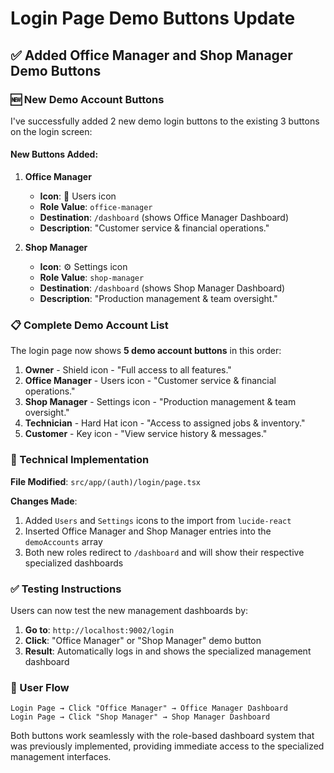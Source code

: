 # Login Page Demo Buttons Update

## ✅ Added Office Manager and Shop Manager Demo Buttons

### 🆕 New Demo Account Buttons

I've successfully added 2 new demo login buttons to the existing 3 buttons on the login screen:

#### **New Buttons Added:**

1. **Office Manager**
   - **Icon**: 👥 Users icon
   - **Role Value**: `office-manager`
   - **Destination**: `/dashboard` (shows Office Manager Dashboard)
   - **Description**: "Customer service & financial operations."

2. **Shop Manager**
   - **Icon**: ⚙️ Settings icon  
   - **Role Value**: `shop-manager`
   - **Destination**: `/dashboard` (shows Shop Manager Dashboard)
   - **Description**: "Production management & team oversight."

### 📋 Complete Demo Account List

The login page now shows **5 demo account buttons** in this order:

1. **Owner** - Shield icon - "Full access to all features."
2. **Office Manager** - Users icon - "Customer service & financial operations."
3. **Shop Manager** - Settings icon - "Production management & team oversight."
4. **Technician** - Hard Hat icon - "Access to assigned jobs & inventory."
5. **Customer** - Key icon - "View service history & messages."

### 🔧 Technical Implementation

**File Modified**: `src/app/(auth)/login/page.tsx`

**Changes Made**:
1. Added `Users` and `Settings` icons to the import from `lucide-react`
2. Inserted Office Manager and Shop Manager entries into the `demoAccounts` array
3. Both new roles redirect to `/dashboard` and will show their respective specialized dashboards

### ✅ Testing Instructions

Users can now test the new management dashboards by:

1. **Go to**: `http://localhost:9002/login`
2. **Click**: "Office Manager" or "Shop Manager" demo button
3. **Result**: Automatically logs in and shows the specialized management dashboard

### 🎯 User Flow

```
Login Page → Click "Office Manager" → Office Manager Dashboard
Login Page → Click "Shop Manager" → Shop Manager Dashboard
```

Both buttons work seamlessly with the role-based dashboard system that was previously implemented, providing immediate access to the specialized management interfaces.
